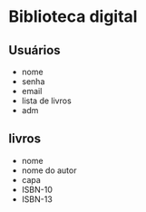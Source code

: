 # Biblioteca digital


## Usuários
 
- nome
- senha
- email
- lista de livros
- adm


## livros

 - nome
 - nome do autor
 - capa
 - ISBN-10
 - ISBN-13